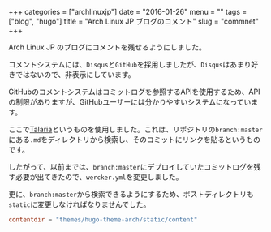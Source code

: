 +++
categories = ["archlinuxjp"]
date = "2016-01-26"
menu = ""
tags = ["blog", "hugo"]
title = "Arch Linux JP ブログのコメント"
slug = "commnet"
+++

Arch Linux JP のブログにコメントを残せるようにしました。

コメントシステムには、`Disqus`と`GitHub`を採用しましたが、`Disqus`はあまり好きではないので、非表示にしています。

GitHubのコメントシステムはコミットログを参照するAPIを使用するため、APIの制限がありますが、GitHubユーザーには分かりやすいシステムになっています。

ここで[Talaria](https://github.com/m2w/talaria)というものを使用しました。これは、リポジトリの`branch:master`にある`.md`をディレクトリから検索し、そのコミットにリンクを貼るというものです。

したがって、以前までは、`branch:master`にデプロイしていたコミットログを残す必要が出てきたので、`wercker.yml`を変更しました。

更に、`branch:master`から検索できるようにするため、ポストディレクトリも`static`に変更しなければなりませんでした。

```toml
contentdir = "themes/hugo-theme-arch/static/content"
```

